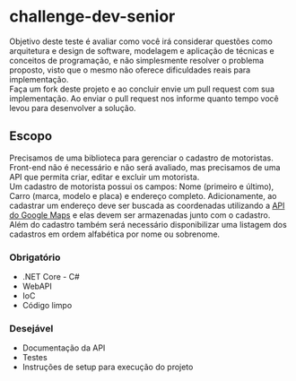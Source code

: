 # challenge-dev-senior
Objetivo deste teste é avaliar como você irá considerar questões como arquitetura e design de software, modelagem e aplicação de técnicas e conceitos de programação, e não simplesmente resolver o problema proposto, visto que o mesmo não oferece dificuldades reais para implementação.  
Faça um fork deste projeto e ao concluir envie um pull request com sua implementação. Ao enviar o pull request nos informe quanto tempo você levou para desenvolver a solução.

## Escopo
Precisamos de uma biblioteca para gerenciar o cadastro de motoristas.  
Front-end não é necessário e não será avaliado, mas precisamos de uma API que permita criar, editar e excluir um motorista.  
Um cadastro de motorista possui os campos: Nome (primeiro e último), Carro (marca, modelo e placa) e endereço completo. Adicionamente, ao cadastrar um endereço deve ser buscada as coordenadas utilizando a [API do Google Maps](https://developers.google.com/maps/documentation/geocoding) e elas devem ser armazenadas junto com o cadastro.  
Além do cadastro também será necessário disponibilizar uma listagem dos cadastros em ordem alfabética por nome ou sobrenome.

### Obrigatório
 - .NET Core - C#
 - WebAPI
 - IoC
 - Código limpo

### Desejável
 - Documentação da API
 - Testes
 - Instruções de setup para execução do projeto
